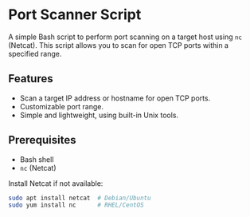 # Port Scanner Script

A simple Bash script to perform port scanning on a target host using `nc` (Netcat). This script allows you to scan for open TCP ports within a specified range.

## Features

- Scan a target IP address or hostname for open TCP ports.
- Customizable port range.
- Simple and lightweight, using built-in Unix tools.

## Prerequisites

- Bash shell
- `nc` (Netcat)

Install Netcat if not available:
```bash
sudo apt install netcat  # Debian/Ubuntu
sudo yum install nc      # RHEL/CentOS
